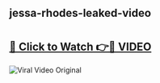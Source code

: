 ## jessa-rhodes-leaked-video 

# <h2><a href="http://freeplayer.one?title=jessa-rhodes-leaked-video&ref=21J">🔗 Click to Watch 👉🔴 VIDEO</a></h2>

<a href="http://freeplayer.one?title=jessa-rhodes-leaked-video&ref=21J" rel="nofollow" data-target="animated-image.originalLink"><img src="https://i.ibb.co.com/xMMVF88/686577567.gif" alt="Viral Video Original" style="max-width: 100%; display: inline-block;" data-target="animated-image.originalImage"></a>

